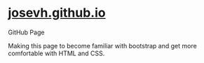 # <a alt="josevh.github.io" href="josevh.github.io">josevh.github.io</a>
GitHub Page

Making this page to become familiar with bootstrap and get more comfortable with HTML and CSS.
